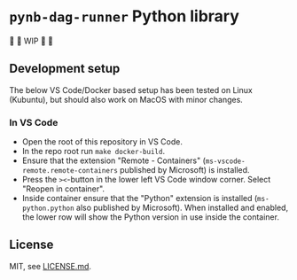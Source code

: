 # `pynb-dag-runner` Python library

🚧 🚧 WIP 🚧 🚧

## Development setup

The below VS Code/Docker based setup has been tested on Linux (Kubuntu), but should also work on MacOS with minor changes.

### In VS Code
- Open the root of this repository in VS Code.
- In the repo root run `make docker-build`.
- Ensure that the extension "Remote - Containers" (`ms-vscode-remote.remote-containers` published by Microsoft) is installed.
- Press the `><`-button in the lower left VS Code window corner. Select "Reopen in container".
- Inside container ensure that the "Python" extension is installed (`ms-python.python` also published by Microsoft). When installed and enabled, the lower row will show the Python version in use inside the container.

## License

MIT, see [LICENSE.md](./LICENSE.md).
